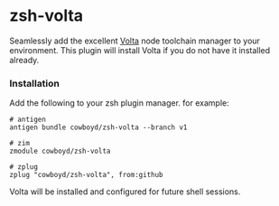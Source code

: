 zsh-volta
===========

Seamlessly add the excellent [Volta][1] node toolchain manager to your
environment. This plugin will install Volta if you do not have it
installed already.

### Installation

Add the following to your zsh plugin manager. for example:

``` shell
# antigen
antigen bundle cowboyd/zsh-volta --branch v1

# zim
zmodule cowboyd/zsh-volta

# zplug
zplug "cowboyd/zsh-volta", from:github
```




Volta will be installed and configured for future shell sessions.

[1]: https://volta.sh

